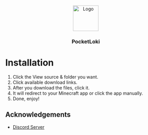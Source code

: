 <br/>
<p align="center">
  <a href="https://github.com/artsvn/PocketLoki">
    <img src="https://media.discordapp.net/attachments/1082425019218546868/1095767985853042970/pack_icon.png" alt="Logo" width="80" height="80">
  </a>

  <h3 align="center">PocketLoki</h3>

</p>

# Installation

1. Click the View source & folder you want.
2. Click available download links.
3. After you download the files, click it.
4. It will redirect to your Minecraft app or click the app manually.
5. Done, enjoy!

## Acknowledgements

* [Discord Server](https://dsc.gg/pocketloki)
